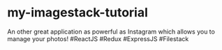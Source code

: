 # my-imagestack-tutorial
An other great application as powerful as Instagram which allows you to manage your photos! #ReactJS #Redux #ExpressJS #Filestack
